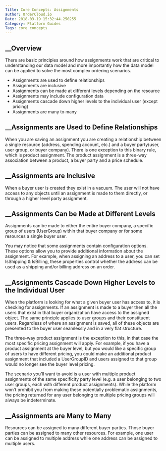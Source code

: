 ```yaml
---
Title: Core Concepts: Assignments
author: OrderCloud.io 
Date: 2018-03-19 15:32:44.250255
Category: Platform Guides
Tags: core concepts
---
```



## __Overview

There are basic principles around how assignments work that are critical to
understanding our data model and more importantly how the data model can be
applied to solve the most complex ordering scenarios.

  * Assignments are used to define relationships
  * Assignments are inclusive
  * Assignments can be made at different levels depending on the resource
  * Assignments may include configuration data
  * Assignments cascade down higher levels to the individual user (except pricing)
  * Assignments are many to many

## __Assignments are Used to Define Relationships

When you are saving an assignment you are creating a relationship between a
single resource (address, spending account, etc.) and a buyer party(user, user
group, or buyer company). There is one exception to this binary rule, which is
product assignment. The product assignment is a three-way association between
a product, a buyer party and a price schedule.

## __Assignments are Inclusive

When a buyer user is created they exist in a vacuum. The user will not have
access to any objects until an assignment is made to them directly, or through
a higher level party assignment.

## __Assignments Can be Made at Different Levels

Assignments can be made to either the entire buyer company, a specific group
of users (UserGroup) within that buyer company or for some resources a single
buyer user.

You may notice that some assignments contain configuration options. These
options allow you to provide additional information about the assignment. For
example, when assigning an address to a user, you can set IsShipping &
IsBilling, these properties control whether the address can be used as a
shipping and/or billing address on an order.

## __Assignments Cascade Down Higher Levels to the Individual User

When the platform is looking for what a given buyer user has access to, it is
checking for assignments. If an assignment is made to a buyer then all the
users that exist in that buyer organization have access to the assigned
object. The same principle applies to user groups and their constituent users.
Regardless of where an assignment is saved, all of these objects are presented
to the buyer user seamlessly and in a very flat structure.

The three-way product assignment is the exception to this, in that case the
most specific pricing assignment will apply. For example, if you have a
product assignment at the buyer level, but you would like a specific group of
users to have different pricing, you could make an additional product
assignment that included a UserGroupID and users assigned to that group would
no longer see the buyer level pricing.

The scenario you’ll want to avoid is a user with multiple product assignments
of the same specificity party level (e.g. a user belonging to two user groups,
each with different product assignments). While the platform won’t prohibit
you from making these potentially problematic assignments, the pricing
returned for any user belonging to multiple pricing groups will always be
indeterminate.

## __Assignments are Many to Many

Resources can be assigned to many different buyer parties. Those buyer parties
can be assigned to many other resources. For example, one user can be assigned
to multiple address while one address can be assigned to multiple users.


